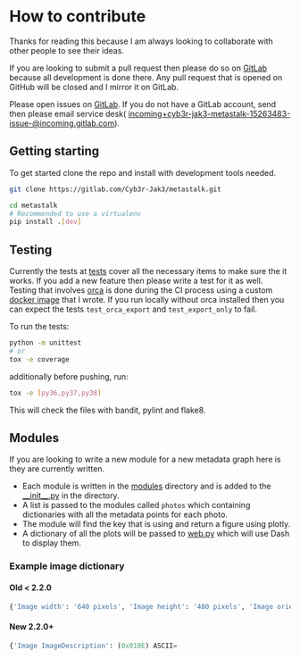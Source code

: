 # How to contribute

Thanks for reading this because I am always looking to collaborate with other people to see their ideas.

If you are looking to submit a pull request then please do so on [GitLab](https://gitlab.com/Cyb3r-Jak3/MetaStalk) because all development is done there. Any pull request that is opened on GitHub will be closed and I mirror it on GitLab.  

Please open issues on [GitLab](https://gitlab.com/Cyb3r-Jak3/MetaStalk/issues). If you do not have a GitLab account, send then please email service desk( [incoming+cyb3r-jak3-metastalk-15263483-issue-@incoming.gitlab.com](mailto:incoming+cyb3r-jak3-metastalk-15263483-issue-@incoming.gitlab.com)).

## Getting starting

To get started clone the repo and install with development tools needed.

```bash
git clone https://gitlab.com/Cyb3r-Jak3/metastalk.git

cd metastalk
# Recommended to use a virtualenv
pip install .[dev]
```

## Testing

Currently the tests at [tests](tests/) cover all the necessary items to make sure the it works. If you add a new feature then please write a test for it as well. Testing that involves [orca](https://github.com/plotly/orca) is done during the CI process using a custom [docker image](https://gitlab.com/Cyb3r-Jak3/orca-test-image) that I wrote. If you run locally without orca installed then you can expect the tests `test_orca_export` and `test_export_only` to fail.

To run the tests:

```bash
python -m unittest
# or
tox -e coverage
```

additionally before pushing, run:

```bash
tox -e [py36,py37,py38]
```

This will check the files with bandit, pylint and flake8.

## Modules

If you are looking to write a new module for a new metadata graph here is they are currently written.

- Each module is written in the [modules](MetaStalk/modules/) directory and is added to the [\_\_init__.py](MetaStalk/modules/__init__.py) in the directory.
- A list is passed to the modules called `photos` which containing dictionaries with all the metadata points for each photo.
- The module will find the key that is using and return a figure using plotly.
- A dictionary of all the plots will be passed to [web.py](utils/web.py) which will use Dash to display them.

### Example image dictionary

#### Old < 2.2.0

```python
{'Image width': '640 pixels', 'Image height': '480 pixels', 'Image orientation': 'Horizontal (normal)', 'Bits/pixel': '24', 'Pixel format': 'YCbCr', 'Creation date': '2008-10-23 14:27:07', 'Latitude': '43.46744833333333', 'Longitude': '11.885126666663888', 'Camera aperture': '2.9', 'Camera focal': '5.9', 'Camera exposure': '1/75', 'Camera model': 'COOLPIX P6000', 'Camera manufacturer': 'NIKON', 'Compression': 'JPEG (Baseline)', 'Thumbnail size': '6702 bytes', 'ISO speed rating': '64', 'EXIF version': '0220', 'Date-time original': '2008-10-22 16:28:39', 'Date-time digitized': '2008-10-22 16:28:39', 'Exposure bias': '0', 'Focal length': '24', 'Flashpix version': '0100', 'Focal length in 35mm film': '112', 'Producer': 'Nikon Transfer 1.1 W', 'Comment': 'JPEG quality: 75% (approximate)', 'MIME type': 'image/jpeg', 'Endianness': 'Big endian', 'item': 'item': ".\\ExamplePhotos\\DSCN0010.jpg"}
```

#### New 2.2.0+

```python
{'Image ImageDescription': (0x010E) ASCII=                                @ 158, 'Image Make': (0x010F) ASCII=NIKON @ 190, 'Image Model': (0x0110) ASCII=COOLPIX P6000 @ 196, 'Image Orientation': (0x0112) Short=Horizontal (normal) @ 54, 'Image XResolution': (0x011A) Ratio=300 @ 210, 'Image YResolution': (0x011B) Ratio=300 @ 218, 'Image ResolutionUnit': (0x0128) Short=Pixels/Inch @ 90, 'Image Software': (0x0131) ASCII=Nikon Transfer 1.1 W @ 226, 'Image DateTime': (0x0132) ASCII=2008:11:01 21:15:07 @ 248, 'Image YCbCrPositioning': (0x0213) Short=Centered @ 126, 'Image ExifOffset': (0x8769) Long=268 @ 138, 'GPS GPSLatitudeRef': (0x0001) ASCII=N @ 936, 'GPS GPSLatitude': (0x0002) Ratio=[43, 28, 1407/500] @ 1052, 'GPS GPSLongitudeRef': (0x0003) ASCII=E @ 960, 'GPS GPSLongitude': (0x0004) Ratio=[11, 53, 645599999/100000000] @ 1076, 'GPS GPSAltitudeRef': (0x0005) Byte=0 @ 984, 'GPS GPSTimeStamp': (0x0007) Ratio=[14, 27, 181/25] @ 1100, 'GPS GPSSatellites': (0x0008) ASCII=06 @ 1008, 'GPS GPSImgDirectionRef': (0x0010) ASCII= @ 1020, 'GPS GPSMapDatum': (0x0012) ASCII=WGS-84    @ 1124, 'GPS GPSDate': (0x001D) ASCII=2008:10:23 @ 1134, 'Image GPSInfo': (0x8825) Long=926 @ 150, 'Thumbnail Compression': (0x0103) Short=JPEG (old-style) @ 4464, 'Thumbnail XResolution': (0x011A) Ratio=72 @ 4532, 'Thumbnail YResolution': (0x011B) Ratio=72 @ 4540, 'Thumbnail ResolutionUnit': (0x0128) Short=Pixels/Inch @ 4500, 'Thumbnail JPEGInterchangeFormat': (0x0201) Long=4548 @ 4512, 'Thumbnail JPEGInterchangeFormatLength': (0x0202) Long=6702 @ 4524, 'EXIF ExposureTime': (0x829A) Ratio=1/75 @ 682, 'EXIF FNumber': (0x829D) Ratio=59/10 @ 690, 'EXIF ExposureProgram': (0x8822) Short=Program Normal @ 302, 'EXIF ISOSpeedRatings': (0x8827) Short=64 @ 314, 'EXIF ExifVersion': (0x9000) Undefined=0220 @ 326, 'EXIF DateTimeOriginal': (0x9003) ASCII=2008:10:22 16:28:39 @ 698, 'EXIF DateTimeDigitized': (0x9004) ASCII=2008:10:22 16:28:39 @ 718, 'EXIF ComponentsConfiguration': (0x9101) Undefined=YCbCr @ 362, 'EXIF ExposureBiasValue': (0x9204) Signed Ratio=0 @ 738, 'EXIF MaxApertureValue': (0x9205) Ratio=29/10 @ 746, 'EXIF MeteringMode': (0x9207) Short=Pattern @ 398, 'EXIF LightSource': (0x9208) Short=Unknown @ 410, 'EXIF Flash': (0x9209) Short=Flash did not fire, compulsory flash mode @ 422, 'EXIF FocalLength': (0x920A) Ratio=24 @ 754, 'EXIF FlashPixVersion': (0xA000) Undefined=0100 @ 470, 'EXIF ColorSpace': (0xA001) Short=sRGB @ 482, 'EXIF ExifImageWidth': (0xA002) Long=640 @ 494, 'EXIF ExifImageLength': (0xA003) Long=480 @ 506, 'Interoperability InteroperabilityIndex': (0x0001) ASCII=R98 @ 906, 'Interoperability InteroperabilityVersion': (0x0002) Undefined=[48, 49, 48, 48] @ 918, 'EXIF InteroperabilityOffset': (0xA005) Long=896 @ 518, 'EXIF FileSource': (0xA300) Undefined=Digital Camera @ 530, 'EXIF SceneType': (0xA301) Undefined=Directly Photographed @ 542, 'EXIF CustomRendered': (0xA401) Short=Normal @ 554, 'EXIF ExposureMode': (0xA402) Short=Auto Exposure @ 566, 'EXIF WhiteBalance': (0xA403) Short=Auto @ 578, 'EXIF DigitalZoomRatio': (0xA404) Ratio=0 @ 888, 'EXIF FocalLengthIn35mmFilm': (0xA405) Short=112 @ 602, 'EXIF SceneCaptureType': (0xA406) Short=Standard @ 614, 'EXIF GainControl': (0xA407) Short=None @ 626, 'EXIF Contrast': (0xA408) Short=Normal @ 638, 'EXIF Saturation': (0xA409) Short=Normal @ 650, 'EXIF Sharpness': (0xA40A) Short=Normal @ 662, 'EXIF SubjectDistanceRange': (0xA40C) Short=0 @ 674, 'item': ".\\ExamplePhotos\\DSCN0010.jpg"}
```
